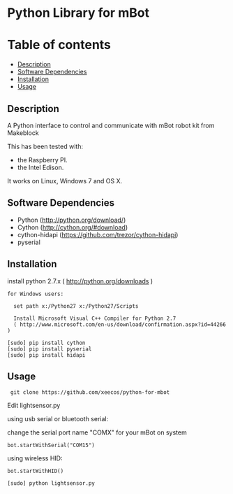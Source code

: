 # Python Library for mBot
Table of contents
=================

  * [Description](#description)
  * [Software Dependencies](#software-dependencies)
  * [Installation](#installation)
  * [Usage](#usage)

Description
-----------
A Python interface to control and communicate with mBot robot kit from Makeblock

This has been tested with:

* the Raspberry PI.
* the Intel Edison.

It works on Linux, Windows 7 and OS X.

Software Dependencies
---------------------

* Python (http://python.org/download/)
* Cython (http://cython.org/#download)
* cython-hidapi (https://github.com/trezor/cython-hidapi)
* pyserial

Installation
-------

install python 2.7.x ( http://python.org/downloads )

  ```
  for Windows users: 
  
    set path x:/Python27 x:/Python27/Scripts
  
    Install Microsoft Visual C++ Compiler for Python 2.7
    ( http://www.microsoft.com/en-us/download/confirmation.aspx?id=44266 )
  ```
  ```
  [sudo] pip install cython
  [sudo] pip install pyserial
  [sudo] pip install hidapi
  ```
Usage
-----------------
 ```
  git clone https://github.com/xeecos/python-for-mbot
 ```
 Edit lightsensor.py
  
  using usb serial or bluetooth serial:
  
  change the serial port name "COMX" for your mBot on system
  ```
  bot.startWithSerial("COM15")
  ```
  
  using wireless HID:
  
  ```
  bot.startWithHID()
  ```
  ```
  [sudo] python lightsensor.py
  ```
